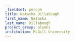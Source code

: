 ```yaml
---
_fieldset: person
title: Natasha Dillabough
first_name: Natasha
last_name: Dillabough
project_group: alumni
institution: McGill University
---
```

